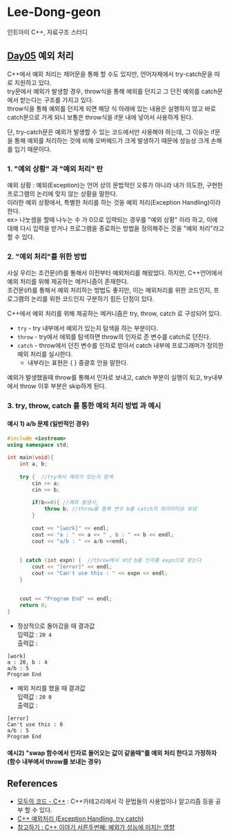 # Lee-Dong-geon
인트아이 C++, 자료구조 스터디

## [Day05](https://github.com/inti-study-cpp-ds/Lee-Dong-geon/tree/main/Day05) 예외 처리
C++에서 예외 처리는 제어문을 통해 할 수도 있지만, 언어자체에서 try-catch문을 따로 지원하고 있다.<br>
try문에서 예외가 발생할 경우, throw식을 통해 예외를 던지고 그 던진 예외를 catch문에서 받는다는 구조를 가지고 있다.<br>
throw식을 통해 예외를 던지게 되면 해당 식 아래에 있는 내용은 실행하지 않고 바로 catch문으로 가게 되니 보통은 throw식을 if문 내에 넣어서 사용하게 된다.<br>

단, try-catch문은 예외가 발생할 수 있는 코드에서만 사용해야 하는데, 그 이유는 if문을 통해 예외를 처리하는 것에 비해 오버헤드가 크게 발생하기 때문에 성능상 크게 손해를 입기 때문이다.

### 1. "예외 상황" 과 "예외 처리" 란
예외 상황 : 예외(Exception)는 언어 상의 문법적인 오류가 아니라 내가 의도한, 구현한 프로그램의 논리에 맞지 않는 상황을 말한다.<br>
이러한 예외 상황에서, 특별한 처리를 하는 것을 예외 처리(Exception Handling)이라 한다.<br>
ex> 나눗셈을 할때 나누는 수 가 0으로 입력되는 경우를 "예외 상황" 이라 하고, 이에 대해 다시 입력을 받거나 프로그램을 종료하는 방법을 정의해주는 것을 "예외 처리"라고 할 수 있다.

### 2. "예외 처리"를 위한 방법
사실 우리는 조건문(if)를 통해서 이전부터 예외처리를 해왔었다. 하지만, C++언어에서 예외 처리를 위해 제공하는 메커니즘이 존재한다. <br>
조건문(if)를 통해서 예외 처리하는 방법도 좋지만, 이는 예외처리를 위한 코드인지, 프로그램의 논리를 위한 코드인지 구분하기 힘든 단점이 있다. <br>

C++에서 예외 처리를 위해 제공하는 메커니즘은 try, throw, catch 로 구성되어 있다.

* ```try``` -  try 내부에서 예외가 있는지 탐색을 하는 부분이다.
* ```throw``` - try에서 에외를 탐색하면 throw의 인자로 준 변수를 catch로 던진다.
* ```catch``` -  throw에서 던진 변수를 인자로 받아서 catch 내부에 프로그래머가 정의한 예외 처리를 실시한다.
  * 내부라는 표현은 { } 중괄호 안을 말한다.

예외가 발생했을때 throw를 통해서 인자로 보내고, catch 부분이 실행이 되고, try내부에서 throw 이후 부분은 skip하게 된다.

### 3. try, throw, catch 를 통한 예외 처리 방법 과 예시
#### 예시 1) a/b 문제 (일반적인 경우)
```C++
#include <iostream>
using namespace std;

int main(void){
    int a, b;
    
    try {  //try에서 예외가 있는지 탐색
        cin >> a;
        cin >> b;
 
        if(b<=0){ //예외 발생시,
            throw b; //throw를 통해 변수 b를 catch의 파라미터로 보냄
        }
 
        cout << "[work]" << endl;
        cout << "a : " << a << " , b : " << b << endl;
        cout << "a/b : " << a/b <<endl;
 
 
    } catch (int expn) {  //throw에서 보낸 b를 인자를 expn으로 받는다
        cout << "[error]" << endl;
        cout << "Can't use this : " << expn << endl;
    }
 
 
    cout << "Program End" << endl;
    return 0;    
}
```

* 정상적으로 돌아갔을 때 결과값<br>
입력값 : 
```20 4```<br>
출력값 : 
```
[work]
a : 20, b : 4
a/b : 5
Program End
```

* 예외 처리를 했을 때 결과값<br>
입력값 : 
```20 0```<br>
출력값 : 
```
[error]
Can't use this : 0
a/b : 5
Program End
```

#### 예시2) "swap 함수에서 인자로 들어오는 값이 같을때"를 예외 처리 한다고 가정하자 (함수 내부에서 throw를 보내는 경우)

## References
* [모두의 코드 - C++](https://modoocode.com/134) : C++카테고리에서 각 문법들의 사용법이나 알고리즘 등을 공부 할 수 있다.
* [C++ 예외처리 (Exception Handling, try catch)](https://blockdmask.tistory.com/55)
* [참고하기 : C++ 이야기 서른두번째: 예외가 성능에 미치는 영향](https://yesarang.tistory.com/371)
